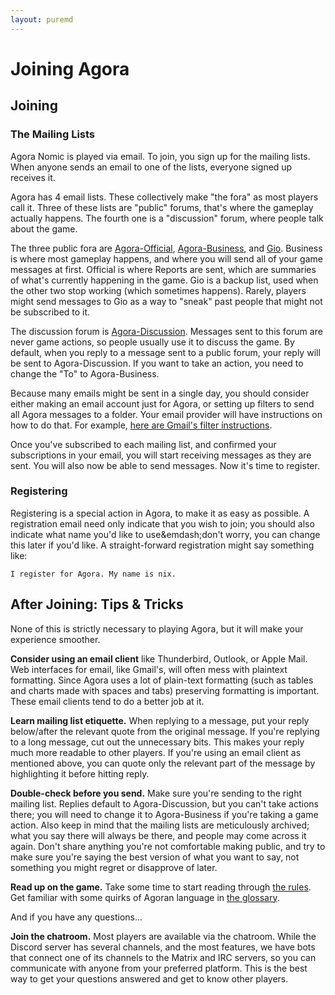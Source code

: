 ```yaml
---
layout: puremd
---
```


# Joining Agora

## Joining

### The Mailing Lists

Agora Nomic is played via email. To join, you sign up for the mailing lists. When anyone sends an email to one of the lists, everyone signed up receives it.

Agora has 4 email lists. These collectively make "the fora" as most players call it. Three of these lists are "public" forums, that's where the gameplay actually happens. The fourth one is a "discussion" forum, where people talk about the game.

The three public fora are [Agora-Official](<https://www.agoranomic.org/cgi-bin/mailman/listinfo/agora-official>), [Agora-Business](<https://www.agoranomic.org/cgi-bin/mailman/listinfo/agora-business>), and [Gio](<https://agoranomic.groups.io/g/main/join>). Business is where most gameplay happens, and where you will send all of your game messages at first. Official is where Reports are sent, which are summaries of what's currently happening in the game. Gio is a backup list, used when the other two stop working (which sometimes happens). Rarely, players might send messages to Gio as a way to "sneak" past people that might not be subscribed to it.

The discussion forum is [Agora-Discussion](<http://www.agoranomic.org/cgi-bin/mailman/listinfo/agora-discussion>). Messages sent to this forum are never game actions, so people usually use it to discuss the game. By default, when you reply to a message sent to a public forum, your reply will be sent to Agora-Discussion. If you want to take an action, you need to change the "To" to Agora-Business.

Because many emails might be sent in a single day, you should consider either making an email account just for Agora, or setting up filters to send all Agora messages to a folder. Your email provider will have instructions on how to do that. For example, [here are Gmail's filter instructions](<https://support.google.com/mail/answer/6579?hl=en>).

Once you've subscribed to each mailing list, and confirmed your subscriptions in your email, you will start receiving messages as they are sent. You will also now be able to send messages. Now it's time to register.

### Registering

Registering is a special action in Agora, to make it as easy as possible. A registration email need only indicate that you wish to join; you should also indicate what name you'd like to use&emdash;don't worry, you can change this later if you'd like. A straight-forward registration might say something like:

```
I register for Agora. My name is nix.
```

## After Joining: Tips & Tricks

None of this is strictly necessary to playing Agora, but it will make your experience smoother.

**Consider using an email client** like Thunderbird, Outlook, or Apple Mail. Web interfaces for email, like Gmail's, will often mess with plaintext formatting. Since Agora uses a lot of plain-text formatting (such as tables and charts made with spaces and tabs) preserving formatting is important. These email clients tend to do a better job at it.

**Learn mailing list etiquette.** When replying to a message, put your reply below/after the relevant quote from the original message. If you're replying to a long message, cut out the unnecessary bits. This makes your reply much more readable to other players. If you're using an email client as mentioned above, you can quote only the relevant part of the message by highlighting it before hitting reply.

**Double-check before you send.** Make sure you're sending to the right mailing list. Replies default to Agora-Discussion, but you can't take actions there; you will need to change it to Agora-Business if you're taking a game action. Also keep in mind that the mailing lists are meticulously archived; what you say there will always be there, and people may come across it again. Don't share anything you're not comfortable making public, and try to make sure you're saying the best version of what you want to say, not something you might regret or disapprove of later.

**Read up on the game.** Take some time to start reading through [the rules](ruleset). Get familiar with some quirks of Agoran language in [the glossary](glossary).

And if you have any questions...

**Join the chatroom.** Most players are available via the chatroom. While the Discord server has several channels, and the most features, we have bots that connect one of its channels to the Matrix and IRC servers, so you can communicate with anyone from your preferred platform. This is the best way to get your questions answered and get to know other players.

